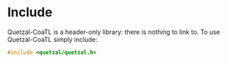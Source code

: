 # Include

Quetzal-CoaTL is a header-only library: there is nothing to link to. To use Quetzal-CoaTL simply include:

```cpp
#include <quetzal/quetzal.h>
```
